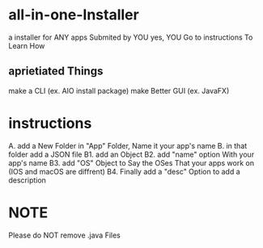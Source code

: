 # all-in-one-Installer
a installer for ANY apps Submited by YOU
yes, YOU Go to instructions To Learn How

## aprietiated Things

make a CLI (ex. AIO install package)
make Better GUI (ex. JavaFX)

# instructions
A. add a New Folder in "App" Folder, Name it your app's name
B. in that folder add a JSON file
  B1. add an Object
  B2. add "name" option With your app's name
  B3. add "OS" Object to Say the OSes That your apps work on (IOS and macOS are diffrent)
  B4. Finally add a "desc" Option to add a description

# NOTE

Please do NOT remove .java Files 

